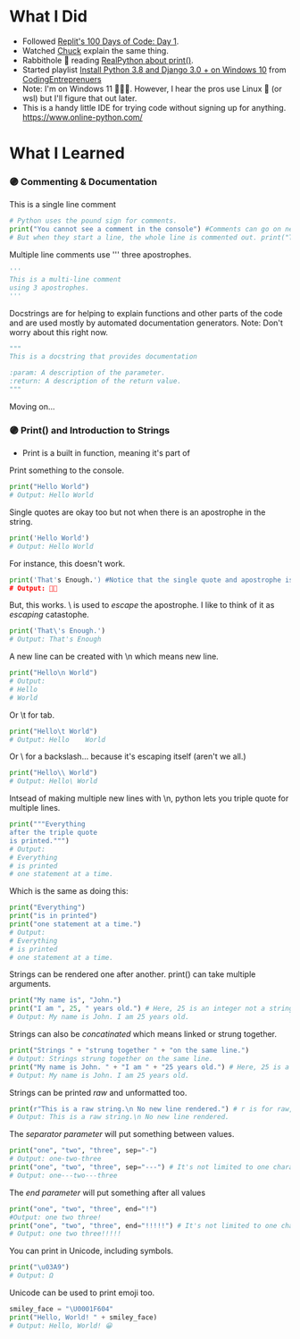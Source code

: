 
# What I Did
* Followed [Replit's 100 Days of Code: Day 1](https://replit.com/learn/100-days-of-python/).
* Watched [Chuck](https://youtu.be/mRMmlo_Uqcs) explain the same thing.
* Rabbithole 🐰 reading [RealPython about print()](https://realpython.com/python-print/).
* Started playlist [Install Python 3.8 and Django 3.0 + on Windows 10](https://www.youtube.com/playlist?list=PLEsfXFp6DpzQ33Q5xhD5naEV9K-Z6upZw) from [CodingEntreprenuers](https://www.youtube.com/watch?v=RGor6fssp6c&list=PLEsfXFp6DpzQjDBvhNy5YbaBx9j-ZsUe6)
* Note: I'm on Windows 11 💁🏽‍♀️. However, I hear the pros use Linux 🤖 (or wsl) but I'll figure that out later.
* This is a handy little IDE for trying code without signing up for anything. https://www.online-python.com/

# What I Learned
### 🟣 Commenting & Documentation
This is a single line comment
```python
# Python uses the pound sign for comments.
print("You cannot see a comment in the console") #Comments can go on new line or after code on same the line.
# But when they start a line, the whole line is commented out. print("This is invisible")
```
Multiple line comments use ''' three apostrophes.
```python
'''
This is a multi-line comment
using 3 apostrophes.
'''
```
Docstrings are for helping to explain functions and other parts of the code and are used mostly by automated documentation generators.
Note: Don't worry about this right now.
```python
"""
This is a docstring that provides documentation

:param: A description of the parameter.
:return: A description of the return value.
"""
```
Moving on...
### 🟣 Print() and Introduction to Strings
* Print is a built in function, meaning it's part of 

Print something to the console.
```python
print("Hello World")
# Output: Hello World
```
Single quotes are okay too but not when there is an apostrophe in the string.
```python
print('Hello World')
# Output: Hello World
```
For instance, this doesn't work.
```python
print('That's Enough.') #Notice that the single quote and apostrophe is confusing.
# Output: 🚫💩
```
But, this works. \ is used to _escape_ the apostrophe. I like to think of it as _escaping_ catastophe.
```python
print('That\'s Enough.')
# Output: That's Enough
```
A new line can be created with \n which means new line.
```python
print("Hello\n World")
# Output:
# Hello
# World
```
Or \t for tab.
```python
print("Hello\t World")
# Output: Hello    World
```
Or \\ for a backslash... because it's escaping itself (aren't we all.)
```python
print("Hello\\ World")
# Output: Hello\ World
```
Intsead of making multiple new lines with \n, python lets you triple quote for multiple lines.
```python
print("""Everything
after the triple quote
is printed.""")
# Output:
# Everything
# is printed
# one statement at a time.
```
Which is the same as doing this:
```python
print("Everything")
print("is in printed")
print("one statement at a time.")
# Output:
# Everything
# is printed
# one statement at a time.
```
Strings can be rendered one after another. print() can take multiple arguments.
```python
print("My name is", "John.")
print("I am ", 25, " years old.") # Here, 25 is an integer not a string.
# Output: My name is John. I am 25 years old.
```
Strings can also be _concatinated_ which means linked or strung together.
```python
print("Strings " + "strung together " + "on the same line.")
# Output: Strings strung together on the same line.
print("My name is John. " + "I am " + "25 years old.") # Here, 25 is a string.
# Output: My name is John. I am 25 years old.
```
Strings can be printed _raw_ and unformatted too.
```python
print(r"This is a raw string.\n No new line rendered.") # r is for raw, rawr. 🦖
# Output: This is a raw string.\n No new line rendered.
```
The _separator parameter_ will put something between values.
```python
print("one", "two", "three", sep="-")
# Output: one-two-three
print("one", "two", "three", sep="---") # It's not limited to one charachter
# Output: one---two---three
```
The _end parameter_ will put something after all values
```python
print("one", "two", "three", end="!")
#Output: one two three!
print("one", "two", "three", end="!!!!!") # It's not limited to one character
# Output: one two three!!!!!
```
You can print in Unicode, including symbols.
```python
print("\u03A9")
# Output: Ω
```
Unicode can be used to print emoji too.
```python
smiley_face = "\U0001F604"
print("Hello, World! " + smiley_face)
# Output: Hello, World! 😀
```
